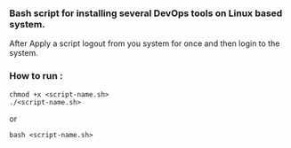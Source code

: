 ### Bash script for installing several DevOps tools on Linux based system.

After Apply a script logout from you system for once and then login to the system.

### How to run : 

```
chmod +x <script-name.sh>
./<script-name.sh>
```

or 

```
bash <script-name.sh>
```
